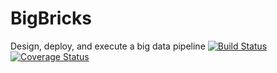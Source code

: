 # BigBricks
Design, deploy, and execute a big data pipeline
[![Build Status](https://travis-ci.org/homedepot/BigBricks.svg?branch=master)](https://travis-ci.org/homedepot/BigBricks)
[![Coverage Status](https://coveralls.io/repos/github/homedepot/BigBricks/badge.svg?branch=lift30)](https://coveralls.io/github/homedepot/BigBricks?branch=master)
